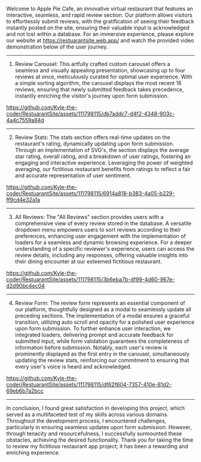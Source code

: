 Welcome to Apple Pie Cafe, an innovative virtual restaurant that features an interactive, seamless, and rapid review section. Our platform allows visitors to effortlessly submit reviews, with the gratification of seeing their feedback instantly posted on the site, ensuring their valuable input is acknowledged and not lost within a database. For an immersive experience, please explore our website at https://restuarantsite.web.app/ and watch the provided video demonstration below of the user journey.

---
1. Review Carousel: This artfully crafted custom carousel offers a seamless and visually appealing presentation, showcasing up to four reviews at once, meticulously curated for optimal user experience. With a simple sorting algorithm, the carousel displays the most recent 16 reviews, ensuring that newly submitted feedback takes precedence, instantly enriching the visitor's journey upon form submission.

https://github.com/Kyle-the-coder/RestuarantSite/assets/111798115/db7addc7-d4f2-4348-903c-4a4c7559a84d

---
2. Review Stats: The stats section offers real-time updates on the restaurant's rating, dynamically updating upon form submission. Through an implementation of SVG's, the section displays the average star rating, overall rating, and a breakdown of user ratings, fostering an engaging and interactive experience. Leveraging the power of weighted averaging, our fictitious restaurant benefits from ratings to reflect a fair and accurate representation of user sentiment.

https://github.com/Kyle-the-coder/RestuarantSite/assets/111798115/6914a818-b383-4a05-b229-ff9cd4e32a1a

---
3. All Reviews: The "All Reviews" section provides users with a comprehensive view of every review stored in the database. A versatile dropdown menu empowers users to sort reviews according to their preferences, enhancing user engagement with the implementation of loaders for a seamless and dynamic browsing experience. For a deeper understanding of a specific reviewer's experience, users can access the review details, including any responses, offering valuable insights into their dining encounter at our esteemed fictitious restaurant.

https://github.com/Kyle-the-coder/RestuarantSite/assets/111798115/3b6eba7b-df99-4d60-967e-d2d90bc4ec04

---
4. Review Form: The review form represents an essential component of our platform, thoughtfully designed as a modal to seamlessly update all preceding sections. The implementation of a modal ensures a graceful transition, utilizing auto scroll and opacity for a polished user experience upon form submission. To further enhance user interaction, we integrated loaders, delivering prompt and accurate feedback for submitted input, while form validation guarantees the completeness of information before submission. Notably, each user's review is prominently displayed as the first entry in the carousel, simultaneously updating the review stats, reinforcing our commitment to ensuring that every user's voice is heard and acknowledged.

https://github.com/Kyle-the-coder/RestuarantSite/assets/111798115/df62f604-7357-410e-81d2-69eb6b7a2bcc

---
In conclusion, I found great satisfaction in developing this project, which served as a multifaceted test of my skills across various domains. Throughout the development process, I encountered challenges, particularly in ensuring seamless updates upon form submission. However, through tenacity and resourcefulness, I successfully surmounted these obstacles, achieving the desired functionality. Thank you for taking the time to review my fictitious restaurant app project; it has been a rewarding and enriching experience.

